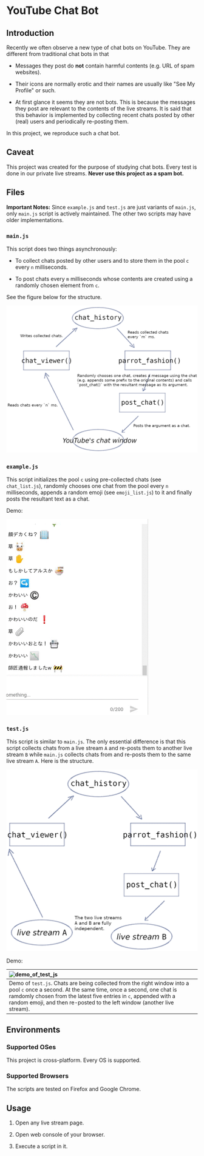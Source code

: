 # YouTube Chat Bot

## Introduction

Recently we often observe a new type of chat bots on YouTube. They are different from traditional chat bots in that

- Messages they post do **not** contain harmful contents (e.g. URL of spam websites).

- Their icons are normally erotic and their names are usually like "See My Profile" or such.

- At first glance it seems they are not bots. This is because the messages they post are relevant to the contents of the live streams. It is said that this behavior is implemented by collecting recent chats posted by other (real) users and periodically re-posting them.

In this project, we reproduce such a chat bot.

## Caveat

This project was created for the purpose of studying chat bots. Every test is done in our private live streams. **Never use this project as a spam bot.**

## Files

**Important Notes:** Since `example.js` and `test.js` are just variants of `main.js`, only `main.js` script is actively maintained. The other two scripts may have older implementations.

### `main.js`

This script does two things asynchronously:

- To collect chats posted by other users and to store them in the pool `c` every `n` milliseconds.

- To post chats every `m` milliseconds whose contents are created using a randomly chosen element from `c`.

See the figure below for the structure.

![structure_of_main_js](misc/fig_main_js.png)

### `example.js`

This script initializes the pool `c` using pre-collected chats (see `chat_list.js`), randomly chooses one chat from the pool every `n` milliseconds, appends a random emoji (see `emoji_list.js`) to it and finally posts the resultant text as a chat.

Demo:

![demo_of_example_js](misc/demo_example_js.gif)

### `test.js`

This script is similar to `main.js`. The only essential difference is that this script collects chats from a live stream `A` and re-posts them to another live stream `B` while `main.js` collects chats from and re-posts them to the same live stream `A`. Here is the structure.

![structure_of_test_js](misc/fig_test_js.png)

Demo:

| ![demo_of_test_js](misc/demo_test_js.gif) |
|:--|
| Demo of `test.js`. Chats are being collected from the right window into a pool `c` once a second. At the same time, once a second, one chat is ramdomly chosen from the latest five entries in `c`, appended with a random emoji, and then re-posted to the left window (another live stream). |

## Environments

### Supported OSes

This project is cross-platform. Every OS is supported.

### Supported Browsers

The scripts are tested on Firefox and Google Chrome.

## Usage

1. Open any live stream page.

2. Open web console of your browser.

3. Execute a script in it.

<!-- vim: set spell -->

